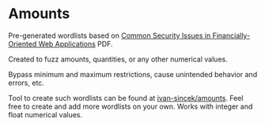 # Amounts

Pre-generated wordlists based on [Common Security Issues in Financially-Oriented Web Applications](https://research.nccgroup.com/wp-content/uploads/2020/07/common_security_issues_in_financially-orientated_web.pdf) PDF.

Created to fuzz amounts, quantities, or any other numerical values.

Bypass minimum and maximum restrictions, cause unintended behavior and errors, etc.

Tool to create such wordlists can be found at [ivan-sincek/amounts](https://github.com/ivan-sincek/amounts). Feel free to create and add more wordlists on your own. Works with integer and float numerical values.
